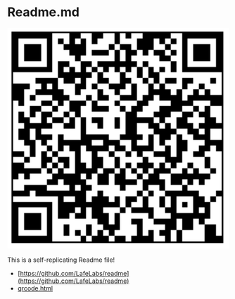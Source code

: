 # Readme.md

![](qrcode.png)

This is a self-replicating Readme file!

 - [https://github.com/LafeLabs/readme](https://github.com/LafeLabs/readme)
 - [qrcode.html](qrcode.html)